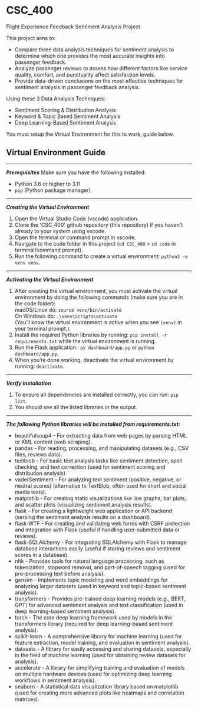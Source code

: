 # CSC_400
Flight Experience Feedback Sentiment Analysis Project

This project aims to:

- Compare three data analysis techniques for sentiment analysis to determine which one provides the most accurate insights into passenger feedback.
- Analyze passenger reviews to assess how different factors like service quality, comfort, and punctuality affect satisfaction levels.
- Provide data-driven conclusions on the most effective techniques for sentiment analysis in passenger feedback analysis.

Using these 3 Data Analysis Techniques:

- Sentiment Scoring & Distribution Analysis
- Keyword & Topic Based Sentiment Analysis
- Deep Learning-Based Sentiment Analysis

You must setup the Virtual Environment for this to work, guide below.

## Virtual Environment Guide
__________________________________________________________________________________________________________________________________
*****Prerequisites*****
Make sure you have the following installed:
- Python 3.6 or higher to 3.11
- `pip` (Python package manager)
__________________________________________________________________________________________________________________________________
*****Creating the Virtual Environment*****
1. Open the Virtual Studio Code (vscode) application.
2. Clone the 'CSC_400' github repository (this repository) if you haven't already to your system using vscode.
3. Open the terminal or command prompt in vscode.
4. Navigate to the code folder in this project (`cd CSC_400` > `cd code` in terminal/command prompt).
5. Run the following command to create a virtual environment: `python3 -m venv venv`.
__________________________________________________________________________________________________________________________________
*****Activating the Virtual Environment*****
1. After creating the virtual environment, you must activate the virtual environment by doing the following commands (make sure you are in the code folder): <br />
   macOS/Linux do: `source venv/bin/activate`<br />
   On Windows do: `.\venv\Scripts\activate`<br />
   (You’ll know the virtual environment is active when you see `(venv)` in your terminal prompt.).<br />
2. Install the required Python libraries by running: `pip install -r requirements.txt` while the virtual environment is running.
3. Run the Flask application:: `py dashboard/app.py` or `python dashboard/app.py`.
4. When you’re done working, deactivate the virtual environment by running: `deactivate`.
__________________________________________________________________________________________________________________________________
*****Verify Installation*****
1. To ensure all dependencies are installed correctly, you can run: `pip list`.
2. You should see all the listed libraries in the output.
__________________________________________________________________________________________________________________________________
*****The following Python libraries will be installed from requirements.txt:*****
- beautifulsoup4 - For extracting data from web pages by parsing HTML or XML content (web scraping).
- pandas - For reading, processing, and manipulating datasets (e.g., CSV files, reviews data).
- textblob - For basic text analysis tasks like sentiment detection, spell checking, and text correction (used for sentiment scoring and distribution analysis).
- vaderSentiment - For analyzing text sentiment (positive, negative, or neutral scores) (alternative to TextBlob, often used for short and social media texts).
- matplotlib - For creating static visualizations like line graphs, bar plots, and scatter plots (visualizing sentiment analysis results).
- flask - For creating a lightweight web application or API backend (serving the sentiment analysis results on a dashboard).
- flask-WTF - For creating and validating web forms with CSRF protection and integration with Flask (useful if handling user-submitted data or reviews).
- flask-SQLAlchemy - For integrating SQLAlchemy with Flask to manage database interactions easily (useful if storing reviews and sentiment scores in a database).
- nltk - Provides tools for natural language processing, such as tokenization, stopword removal, and part-of-speech tagging (used for pre-processing text before analysis).
- gensim - Implements topic modeling and word embeddings for analyzing larger datasets (used in keyword and topic-based sentiment analysis).
- transformers - Provides pre-trained deep learning models (e.g., BERT, GPT) for advanced sentiment analysis and text classification (used in deep learning-based sentiment analysis).
- torch - The core deep learning framework used by models in the transformers library (required for deep learning-based sentiment analysis).
- scikit-learn - A comprehensive library for machine learning (used for feature extraction, model training, and evaluation in sentiment analysis).
- datasets - A library for easily accessing and sharing datasets, especially in the field of machine learning (used for obtaining review datasets for analysis).
- accelerate - A library for simplifying training and evaluation of models on multiple hardware devices (used for optimizing deep learning workflows in sentiment analysis).
- seaborn - A statistical data visualization library based on matplotlib (used for creating more advanced plots like heatmaps and correlation matrices).
